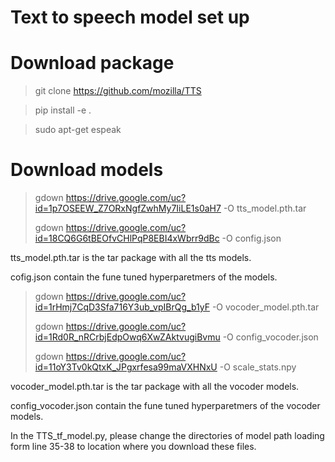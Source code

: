 # Text to speech model set up
# Download package
> git clone https://github.com/mozilla/TTS

> pip install -e .

> sudo apt-get espeak
# Download models
> gdown https://drive.google.com/uc?id=1p7OSEEW_Z7ORxNgfZwhMy7IiLE1s0aH7 -O tts_model.pth.tar
> 
> gdown https://drive.google.com/uc?id=18CQ6G6tBEOfvCHlPqP8EBI4xWbrr9dBc -O config.json

tts_model.pth.tar is the tar package with all the tts models.

cofig.json contain the fune tuned hyperparetmers of the models.

>gdown https://drive.google.com/uc?id=1rHmj7CqD3Sfa716Y3ub_vpIBrQg_b1yF -O vocoder_model.pth.tar
>
>gdown https://drive.google.com/uc?id=1Rd0R_nRCrbjEdpOwq6XwZAktvugiBvmu -O config_vocoder.json
>
>gdown https://drive.google.com/uc?id=11oY3Tv0kQtxK_JPgxrfesa99maVXHNxU -O scale_stats.npy

vocoder_model.pth.tar is the tar package with all the vocoder models.

config_vocoder.json contain the fune tuned hyperparetmers of the  vocoder models. 

In the TTS_tf_model.py, please change the directories of model path loading form line 35-38 to location where you download these files.
